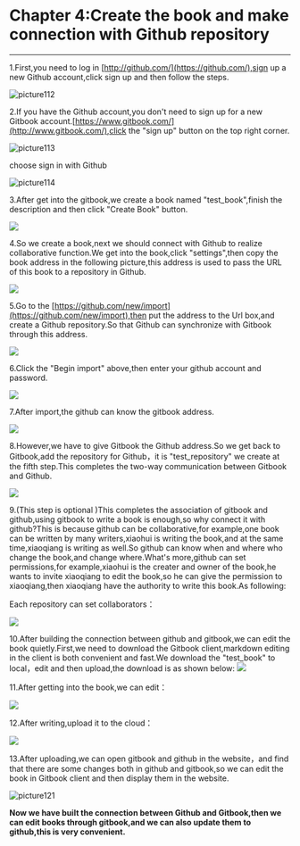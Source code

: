 # Chapter 4:Create the book and make connection with Github repository

---

1.First,you need to log in [http://github.com/](https://github.com/),sign up a new Github account,click sign up and then follow the steps.

![picture112](/assets/图片2.png)

2.If you have the Github account,you don't need to sign up for a  new Gitbook account.[https://www.gitbook.com/](http://www.gitbook.com/),click the "sign up" button on the top right corner.

![picture113](/assets/图片3.png)

choose sign in with Github

![picture114](/assets/图片4.png)

3.After get into the gitbook,we create a book named "test_book",finish the description and then click "Create Book" button.

![](/assets/p5.png)
    
4.So we create a book,next we should connect with Github to realize collaborative function.We get into the book,click "settings",then copy the book address in the following picture,this address is used to pass the URL of this book to a repository in Github.

![](/assets/p6.png)

5.Go to the [https://github.com/new/import](https://github.com/new/import),then put the address to the Url box,and create a Github repository.So that Github can synchronize with Gitbook through this address.

![](/assets/p7.png)

6.Click the "Begin import" above,then enter your github account and password.

![](/assets/p8.png)

7.After import,the github can know the gitbook address.

![](/assets/p9.png)

8.However,we have to give Gitbook the Github address.So we get back to Gitbook,add the repository for Github，it is "test_repository" we create at the fifth step.This completes the two-way communication between Gitbook and Github.

![](/assets/p10.png)

9.(This step is optional )This completes the association of gitbook and github,using gitbook to write a book is enough,so why connect it with github?This is because github can be collaborative,for example,one book can be written by many writers,xiaohui is writing the book,and at the same time,xiaoqiang is writing as well.So github can know when and where who change the book,and change where.What's more,github can set permissions,for example,xiaohui is the creater and owner of the book,he wants to invite xiaoqiang to edit the book,so he can give the permission to xiaoqiang,then xiaoqiang have the authority to write this book.As following:

Each repository can set collaborators：

![](/assets/p11.png)

10.After building the connection between github and gitbook,we can edit the book quietly.First,we need to download the Gitbook client,markdown editing in the client is both convenient and fast.We  download the "test_book" to local，edit and then upload,the download is as shown below:
![](/assets/p12.png)

11.After getting into the book,we can edit：

![](/assets/p13.png)

12.After writing,upload it to the cloud：

![](/assets/p14.png)

13.After uploading,we can open gitbook and github in the website，and find that there are some changes both in github and gitbook,so we can edit the book in Gitbook client and then display them in the website.

![picture121](/assets/图片11.png)

**Now we have built the connection between Github and Gitbook,then we can edit books through gitbook,and we can also update them to github,this is very convenient.**



